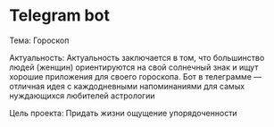 # Telegram bot

Тема: Гороскоп

Актуальность: Актуальность заключается в том, что большинство людей (женщин) ориентируются на свой солнечный знак и ищут хорошие приложения для своего гороскопа. Бот в телеграмме — отличная идея с каждодневными напоминаниями для самых нуждающихся любителей астрологии

Цель проекта: Придать жизни ощущение упорядоченности

